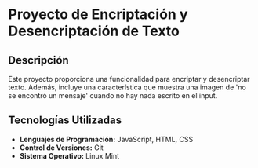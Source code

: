 # Proyecto de Encriptación y Desencriptación de Texto

## Descripción

Este proyecto proporciona una funcionalidad para encriptar y desencriptar texto. Además, incluye una característica que muestra una imagen de 'no se encontró un mensaje' cuando no hay nada escrito en el input.

## Tecnologías Utilizadas

- **Lenguajes de Programación:** JavaScript, HTML, CSS
- **Control de Versiones:** Git
- **Sistema Operativo:** Linux Mint
